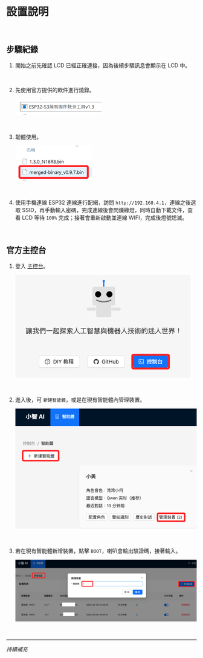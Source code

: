 # 設置說明

<br>

## 步驟紀錄

1. 開始之前先確認 LCD 已經正確連接，因為後續步驟訊息會顯示在 LCD 中。

<br>

2. 先使用官方提供的軟件進行燒錄。

    ![](images/img_01.png)

<br>

3. 韌體使用。

    ![](images/img_02.png)

<br>

4. 使用手機連線 ESP32 連線進行配網，訪問 `http://192.168.4.1`，連線之後選取 SSID，再手動輸入密碼，完成連線後會閃爍綠燈，同時自動下載文件，查看 LCD 等待 `100%` 完成；接著會重新啟動並連線 WIFI，完成後燈號熄滅。

<br>

## 官方主控台

1. 登入 [主控台](https://xiaozhi.me/)。

    ![](images/img_04.png)

<br>

2. 進入後，可 `新建智能體`，或是在現有智能體內管理裝置。

    ![](images/img_05.png)

<br>

3. 若在現有智能體新增裝置，點擊 `BOOT`，喇叭會輸出驗證碼，接著輸入。

    ![](images/img_03.png)

<br>

___

_持續補充_